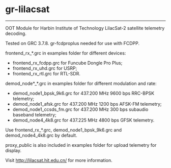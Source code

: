 # gr-lilacsat
---------------------------------------
OOT Module for Harbin Institute of Technology LilacSat-2 satellite telemetry decoding.

Tested on GRC 3.7.8. gr-fcdproplus needed for use with FCDPP. 

frontend_rx_\*.grc in examples folder for different devices:
* frontend_rx_fcdpp.grc for Funcube Dongle Pro Plus;
* frontend_rx_uhd.grc for USRP;
* frontend_rx_rtl.grc for RTL-SDR.

demod_node\*_\*.grc in examples folder for different modulation and rate:
* demod_node1_bpsk_9k6.grc for 437.200 MHz 9600 bps RRC-BPSK telemetry;
* demod_node1_afsk.grc for 437.200 MHz 1200 bps AFSK-FM telemetry;
* demod_node1_ccsds_fm.grc for 437.200 MHz 300 bps subaudio baseband telemetry;
* demod_node4_4k8.grc for 437.225 MHz 4800 bps GFSK telemetry.
 
Use frontend_rx_\*.grc, demod_node1_bpsk_9k6.grc and demod_node4_4k8.grc by default.

proxy_public is also included in examples folder for upload telemetry for display.

Visit http://lilacsat.hit.edu.cn/ for more information.


